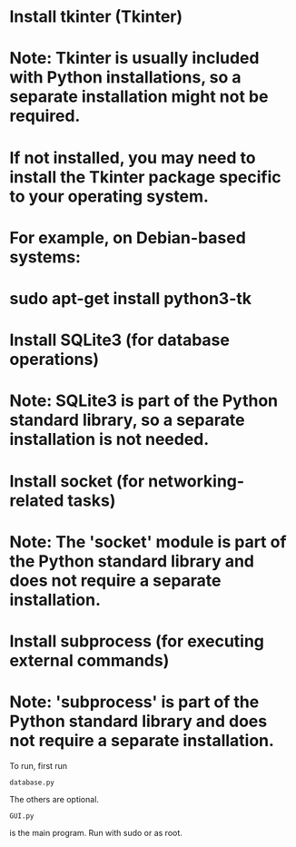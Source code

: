 # Install tkinter (Tkinter)
# Note: Tkinter is usually included with Python installations, so a separate installation might not be required.
# If not installed, you may need to install the Tkinter package specific to your operating system.
# For example, on Debian-based systems:
# sudo apt-get install python3-tk

# Install SQLite3 (for database operations)
# Note: SQLite3 is part of the Python standard library, so a separate installation is not needed.

# Install socket (for networking-related tasks)
# Note: The 'socket' module is part of the Python standard library and does not require a separate installation.

# Install subprocess (for executing external commands)
# Note: 'subprocess' is part of the Python standard library and does not require a separate installation.
To run, first run
```
database.py
```
The others are optional. 
```
GUI.py
```
is the main program. Run with sudo or as root.
